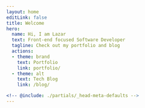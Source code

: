 ```yaml
---
layout: home
editLink: false
title: Welcome
hero:
  name: Hi, I am Lazar
  text: Front-end focused Software Developer
  tagline: Check out my portfolio and blog
  actions:
  - theme: brand
    text: Portfolio
    link: portfolio/
  - theme: alt
    text: Tech Blog
    link: /blog/

<!-- @include: ./partials/_head-meta-defaults -->
---
```

